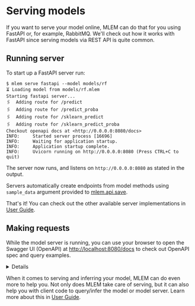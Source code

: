 # Serving models

If you want to serve your model online, MLEM can do that for you using FastAPI
or, for example, RabbitMQ. We'll check out how it works with FastAPI since
serving models via REST API is quite common.

## Running server

To start up a FastAPI server run:

```cli
$ mlem serve fastapi --model models/rf
⏳️ Loading model from models/rf.mlem
Starting fastapi server...
🖇️  Adding route for /predict
🖇️  Adding route for /predict_proba
🖇️  Adding route for /sklearn_predict
🖇️  Adding route for /sklearn_predict_proba
Checkout openapi docs at <http://0.0.0.0:8080/docs>
INFO:     Started server process [16696]
INFO:     Waiting for application startup.
INFO:     Application startup complete.
INFO:     Uvicorn running on http://0.0.0.0:8080 (Press CTRL+C to quit)
```

The server now runs, and listens on `http://0.0.0.0:8080` as stated in the
output.

Servers automatically create endpoints from model methods using `sample_data`
argument provided to [mlem.api.save](/doc/api-reference/save).

That's it! You can check out the other available server implementations in
[User Guide](/doc/user-guide/serving/).

## Making requests

While the model server is running, you can use your browser to open the Swagger
UI (OpenAPI) at [http://localhost:8080/docs](http://localhost:8080/docs) to
check out OpenAPI spec and query examples.

<details>

### ⚙️ Expand for a CLI inference example

You can launch requests at the running server from a terminal, Using CLI
commands like `curl` or `httpie`.

For example:

```cli
$ curl -X 'POST' \
  'http://0.0.0.0:8080/predict_proba' \
  -H 'accept: application/json' \
  -H 'Content-Type: application/json' \
  -d '{
  "data": {
    "values": [
      {
        "sepal length (cm)": 0,
        "sepal width (cm)": 1,
        "petal length (cm)": 2,
        "petal width (cm)": 3
      }
    ]
  }
}'
[[0.47,0.24,0.29]]
```

The Swagger UI even helps to generate `curl` commands similar to the above
interactively.

</details>

When it comes to serving and inferring your model, MLEM can do even more to help
you. Not only does MLEM take care of serving, but it can also help you with
client code to query/infer the model or model server. Learn more about this in
[User Guide](/doc/user-guide/serving/).
